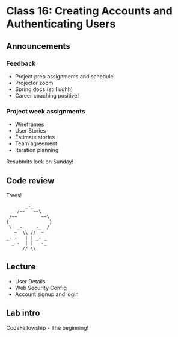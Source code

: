 # Class 16: Creating Accounts and Authenticating Users

## Announcements

### Feedback

- Project prep assignments and schedule
- Projector zoom
- Spring docs (still ughh)
- Career coaching positive!

### Project week assignments

* Wireframes
* User Stories
* Estimate stories
* Team agreement
* Iteration planning

Resubmits lock on Sunday!

## Code review

Trees!

``````````````````
       _-_
    /~~   ~~\
 /~~         ~~\
{               }
 \  _-     -_  /
   ~  \\ //  ~
_- -   | | _- _
  _ -  | |   -_
      // \\
``````````````````

## Lecture

* User Details
* Web Security Config
* Account signup and login

## Lab intro

CodeFellowship - The beginning!
